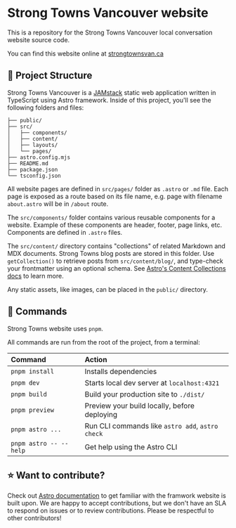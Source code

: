 # Strong Towns Vancouver website

This is a repository for the Strong Towns Vancouver local conversation website source code.

You can find this website online at [strongtownsvan.ca](https://strongtownsvan.ca)

## 🚀 Project Structure

Strong Towns Vancouver is a [JAMstack](https://jamstack.org/what-is-jamstack/) static web application written in TypeScript using Astro framework. Inside of this project, you'll see the following folders and files:

```text
├── public/
├── src/
│   ├── components/
│   ├── content/
│   ├── layouts/
│   └── pages/
├── astro.config.mjs
├── README.md
├── package.json
└── tsconfig.json
```

All website pages are defined in `src/pages/` folder as `.astro` or `.md` file. Each page is exposed as a route based on its file name, e.g. page with filename `about.astro` will be in `/about` route.

The `src/components/` folder contains various reusable components for a website. Example of these components are header, footer, page links, etc. Components are defined in `.astro` files.

The `src/content/` directory contains "collections" of related Markdown and MDX documents. Strong Towns blog posts are stored in this folder. Use `getCollection()` to retrieve posts from `src/content/blog/`, and type-check your frontmatter using an optional schema. See [Astro's Content Collections docs](https://docs.astro.build/en/guides/content-collections/) to learn more.

Any static assets, like images, can be placed in the `public/` directory.

## 🧞 Commands

Strong Towns website uses `pnpm`.

All commands are run from the root of the project, from a terminal:

| Command                | Action                                           |
| :--------------------- | :----------------------------------------------- |
| `pnpm install`         | Installs dependencies                            |
| `pnpm dev`             | Starts local dev server at `localhost:4321`      |
| `pnpm build`           | Build your production site to `./dist/`          |
| `pnpm preview`         | Preview your build locally, before deploying     |
| `pnpm astro ...`       | Run CLI commands like `astro add`, `astro check` |
| `pnpm astro -- --help` | Get help using the Astro CLI                     |

## ⭐ Want to contribute?

Check out [Astro documentation](https://docs.astro.build) to get familiar with the framwork website is built upon. We are happy to accept contributions, but we don't have an SLA to respond on issues or to review contributions. Please be respectful to other contributors!
